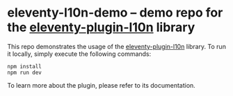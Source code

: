 # eleventy-l10n-demo – demo repo for the [eleventy-plugin-l10n](https://github.com/lxg/eleventy-plugin-l10n) library

This repo demonstrates the usage of the [eleventy-plugin-l10n](https://github.com/lxg/eleventy-plugin-l10n) library. To run it locally, simply execute the following commands:

```
npm install
npm run dev
```

To learn more about the plugin, please refer to its documentation.
